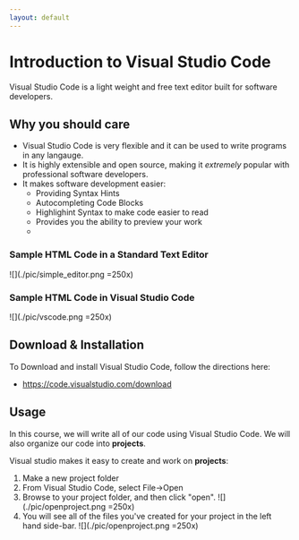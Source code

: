 ```yaml
---
layout: default
---
```


# Introduction to Visual Studio Code

Visual Studio Code is a light weight and free text editor built for software developers.

## Why you should care
- Visual Studio Code is very flexible and it can be used to write programs in any langauge.
- It is highly extensible and open source, making it *extremely* popular with professional software developers.
- It makes software development easier:
  - Providing Syntax Hints
  - Autocompleting Code Blocks
  - Highlighint Syntax to make code easier to read
  - Provides you the ability to preview your work
  - 

### Sample HTML Code in a Standard Text Editor
![](./pic/simple_editor.png =250x)

### Sample HTML Code in Visual Studio Code
![](./pic/vscode.png =250x)

## Download & Installation
To Download and install Visual Studio Code, follow the directions here:
- https://code.visualstudio.com/download

## Usage

In this course, we will write all of our code using Visual Studio Code.  We will also organize our code into **projects**.  

Visual studio makes it easy to create and work on **projects**:
1. Make a new project folder
2. From Visual Studio Code, select File->Open
3. Browse to your project folder, and then click "open".
![](./pic/openproject.png =250x)
4. You will see all of the files you've created for your project in the left hand side-bar.
![](./pic/openproject.png =250x)


